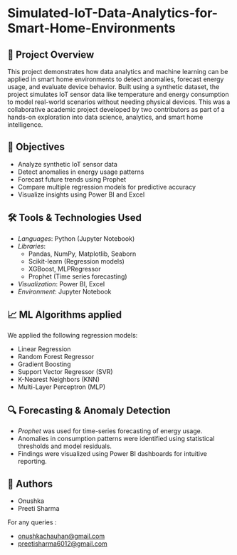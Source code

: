 # Simulated-IoT-Data-Analytics-for-Smart-Home-Environments
## 📌 Project Overview

This project demonstrates how data analytics and machine learning can be applied in smart home environments to detect anomalies, forecast energy usage, and evaluate device behavior. Built using a synthetic dataset, the project simulates IoT sensor data like temperature and energy consumption to model real-world scenarios without needing physical devices.
This was a collaborative academic project developed by two contributors as part of a hands-on exploration into data science, analytics, and smart home intelligence.

## 🎯 Objectives

- Analyze synthetic IoT sensor data
- Detect anomalies in energy usage patterns
- Forecast future trends using Prophet
- Compare multiple regression models for predictive accuracy
- Visualize insights using Power BI and Excel

## 🛠 Tools & Technologies Used

- *Languages*: Python (Jupyter Notebook)
- *Libraries*: 
  - Pandas, NumPy, Matplotlib, Seaborn
  - Scikit-learn (Regression models)
  - XGBoost, MLPRegressor
  - Prophet (Time series forecasting)
- *Visualization*: Power BI, Excel
- *Environment*: Jupyter Notebook

## 📈 ML Algorithms applied

We applied the following regression models:
- Linear Regression
- Random Forest Regressor
- Gradient Boosting
- Support Vector Regressor (SVR)
- K-Nearest Neighbors (KNN)
- Multi-Layer Perceptron (MLP)

## 🔍 Forecasting & Anomaly Detection

- *Prophet* was used for time-series forecasting of energy usage.
- Anomalies in consumption patterns were identified using statistical thresholds and model residuals.
- Findings were visualized using Power BI dashboards for intuitive reporting.

## 👥 Authors

- Onushka 
- Preeti Sharma

For any queries :
- onushkachauhan@gmail.com
- preetisharma6012@gmail.com
